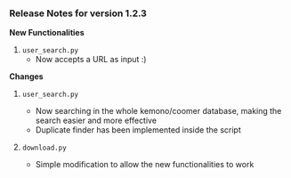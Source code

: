 
### Release Notes for version 1.2.3

**New Functionalities**

1. `user_search.py`
   - Now accepts a URL as input :)

**Changes**

1. `user_search.py`
   - Now searching in the whole kemono/coomer database, making the search easier and more effective
   - Duplicate finder has been implemented inside the script

2. `download.py`
   - Simple modification to allow the new functionalities to work


